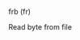 <span style='color:var(--vscode-symbolIcon-methodForeground);'>frb</span> (<span style='color:var(--vscode-symbolIcon-variableForeground);'>fr</span>) 

Read byte from file
